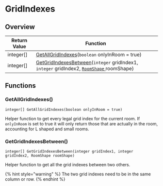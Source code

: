 # GridIndexes

## Overview

| Return Value | Function                                                                                                                                                                                          |
| ------------ | ------------------------------------------------------------------------------------------------------------------------------------------------------------------------------------------------- |
| integer\[]   | [GetAllGridIndexes](gridindexes.md#getallgridindexes)(`boolean` onlyInRoom = true)                                                                                                                |
| integer\[]   | [GetGridIndexesBetween](gridindexes.md#getgridindexesbetween)(`integer` gridIndex1, `integer` gridIndex2, [`RoomShape` ](https://wofsauge.github.io/IsaacDocs/rep/enums/RoomShape.html)roomShape) |

## Functions

### GetAllGridIndexes()

`integer[] GetAllGridIndexes(boolean onlyInRoom = true)`

Helper function to get every legal grid index for the current room. If `onlyInRoom` is set to true it will only return those that are actually in the room, accounting for L shaped and small rooms.

### GetGridIndexesBetween()

`integer[] GetGridIndexesBetween(integer gridIndex1, integer gridIndex2, RoomShape roomShape)`

Helper function to get all the grid indexes between two others.

{% hint style="warning" %}
The two grid indexes need to be in the same column or row.
{% endhint %}
